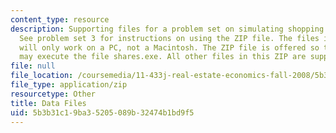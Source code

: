 ```yaml
---
content_type: resource
description: Supporting files for a problem set on simulating shopping center demand.
  See problem set 3 for instructions on using the ZIP file. The files it contains
  will only work on a PC, not a Macintosh. The ZIP file is offered so that the user
  may execute the file shares.exe. All other files in this ZIP are supporting files.
file: null
file_location: /coursemedia/11-433j-real-estate-economics-fall-2008/5b3b31c19ba35205089b32474b1bd9f5_shares.zip
file_type: application/zip
resourcetype: Other
title: Data Files
uid: 5b3b31c1-9ba3-5205-089b-32474b1bd9f5
---
```

